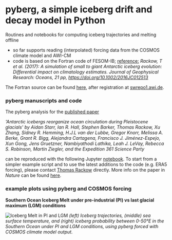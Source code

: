 # pyberg, a simple iceberg drift and decay model in Python
Routines and notebooks for computing iceberg trajectories and melting offline

- so far supports reading (interpolated) forcing data from the COSMOS climate model and AWI-CM
- code is based on the Fortran code of FESOM-IB; [reference:](https://doi.org/10.1002/2016JC012513) <em>Rackow, T et al. (2017): A simulation of small to giant Antarctic iceberg evolution: Differential impact on climatology estimates. Journal of Geophysical Research: Oceans, 21 pp, https://doi.org/10.1002/2016JC012513</em>

The Fortran source can be found [here](https://swrepo1.awi.de/scm/viewvc.php/trunk/src/?root=fesom-ib), after registration at [swrepo1.awi.de](https://swrepo1.awi.de).

### pyberg manuscripts and code

The pyberg analysis for the [published paper](https://doi.org/10.1038/s41586-020-03094-7)

<em>'Antarctic icebergs reorganize ocean circulation during Pleistocene glacials' by
Aidan Starr, Ian R. Hall, Stephen Barker, Thomas Rackow, Xu Zhang, Sidney R. Hemming,
H.J.L van der Lubbe, Gregor Knorr, Melissa A. Berke, Grant R. Bigg, Alejandra Cartagena,
Francisco J. Jiménez-Espejo, Xun Gong, Jens Gruetzner, Nambiyathodi Lathika, Leah J.
LeVay, Rebecca S. Robinson, Martin Ziegler, and the Expedition 361 Science Party</em>


can be reproduced with the following Jupyter [notebook](pyberg_SouthernOceanLead_saveSST_MELT_TRAJ.ipynb). To start from a simpler example script
and to use the latest additions to the code (e.g. ERA5 forcing), please contact [Thomas Rackow](mailto:trackow@awi.de?subject=[GitHub]%20Pyberg%20source) directly. More info on the paper in <em>Nature</em> can be found [here](https://github.com/AidanStarr/Starr_et_al_2020_Icebergs).

### example plots using pyberg and COSMOS forcing

**Southern Ocean Iceberg Melt under pre-industrial (PI) vs last glacial maximum (LGM) conditions**

![Iceberg Melt in PI and LGM](./pyberg_example.jpg)
<em>(left) Iceberg trajectories, (middle) sea surface temperature, and (right) iceberg probability between 0-50°E in the Southern Ocean under PI and LGM conditions, using pyberg forced with COSMOS climate model output.</em>
